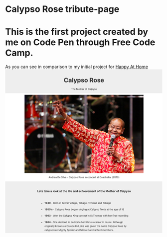 # Calypso Rose tribute-page
# This is the first project created by me on Code Pen through Free Code Camp. 
 As you can see in comparison to my initial project for [Happy At Home](https://github.com/roseanfrankale/happy-at-home) 
<img src="https://github.com/roseanfrankale/tribute-page/blob/master/Calypso%20Rose.png?raw=true" width="640"/> 
